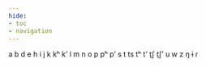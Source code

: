 ```yaml
---
hide:
- toc
- navigation
---
```

a
b
d
e
h
i
j
k
kʰ
kʼ
l
m
n
o
p
pʰ
pʼ
s
t
ts
tʰ
tʼ
t̠ʃ
t̠ʃʼ
u
w
z
ŋ
ɨ
ɾ
